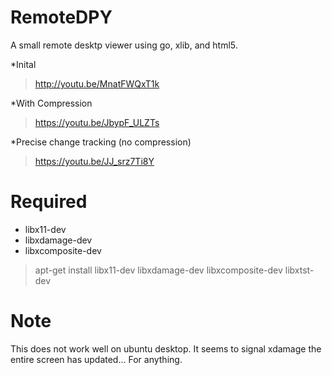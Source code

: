 # RemoteDPY

A small remote desktp viewer using go, xlib, and html5.

*Inital 
>http://youtu.be/MnatFWQxT1k 
   
*With Compression 
>https://youtu.be/JbypF_ULZTs 


*Precise change tracking (no compression)
>https://youtu.be/JJ_srz7Ti8Y 
 

# Required 

* libx11-dev
* libxdamage-dev
* libxcomposite-dev

>apt-get install libx11-dev libxdamage-dev libxcomposite-dev libxtst-dev

# Note 

This does not work well on ubuntu desktop. It seems to signal xdamage the entire screen has updated... For anything. 


